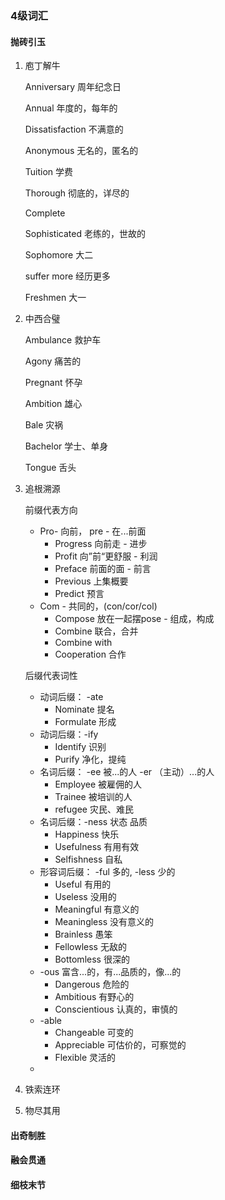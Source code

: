 ### 4级词汇

#### 抛砖引玉

1. 庖丁解牛

   Anniversary 周年纪念日

   Annual  年度的，每年的

   Dissatisfaction   不满意的

   Anonymous   无名的，匿名的

   Tuition  学费

   Thorough  彻底的，详尽的

   Complete  

   Sophisticated  老练的，世故的

   Sophomore  大二

   suffer more  经历更多

   Freshmen  大一

   

2. 中西合璧

   Ambulance  救护车

   Agony  痛苦的

   Pregnant   怀孕

   Ambition  雄心

   Bale  灾祸

   Bachelor  学士、单身

   Tongue  舌头

   

3. 追根溯源

   前缀代表方向

   - Pro- 向前， pre - 在...前面
     - Progress  向前走 - 进步
     - Profit  向”前“更舒服 - 利润
     - Preface  前面的面 - 前言
     - Previous  上集概要
     - Predict  预言
   - Com - 共同的，(con/cor/col)
     - Compose 放在一起摆pose - 组成，构成
     - Combine 联合，合并
     - Combine with
     - Cooperation  合作

   

   后缀代表词性

   - 动词后缀： -ate
     - Nominate  提名
     - Formulate  形成
   - 动词后缀：-ify
     - Identify  识别
     - Purify  净化，提纯
   - 名词后缀： -ee  被...的人    -er （主动）...的人
     - Employee  被雇佣的人
     - Trainee  被培训的人
     - refugee  灾民、难民
   - 名词后缀：-ness 状态 品质
     - Happiness  快乐
     - Usefulness  有用有效
     - Selfishness  自私
   - 形容词后缀： -ful  多的, -less  少的
     - Useful 有用的
     - Useless 没用的
     - Meaningful  有意义的
     - Meaningless  没有意义的
     - Brainless  愚笨
     - Fellowless  无敌的
     - Bottomless  很深的
   - -ous 富含...的，有...品质的，像...的
     - Dangerous  危险的
     - Ambitious  有野心的
     - Conscientious  认真的，审慎的
   - -able
     - Changeable  可变的
     - Appreciable  可估价的，可察觉的
     - Flexible 灵活的
   - 

   

4. 铁索连环

5. 物尽其用


#### 出奇制胜

#### 融会贯通

#### 细枝末节





